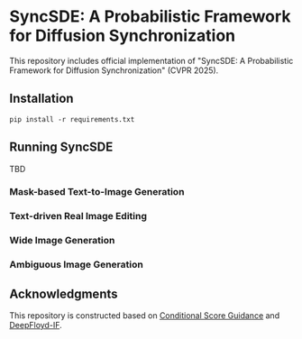 # SyncSDE: A Probabilistic Framework for Diffusion Synchronization

This repository includes official implementation of "SyncSDE: A Probabilistic Framework for Diffusion Synchronization" (CVPR 2025).

## Installation

```
pip install -r requirements.txt
```


## Running SyncSDE

TBD

### Mask-based Text-to-Image Generation


### Text-driven Real Image Editing


### Wide Image Generation


### Ambiguous Image Generation



## Acknowledgments


This repository is constructed based on [Conditional Score Guidance](https://github.com/Hleephilip/CSG) and [DeepFloyd-IF](https://github.com/deep-floyd/IF).
